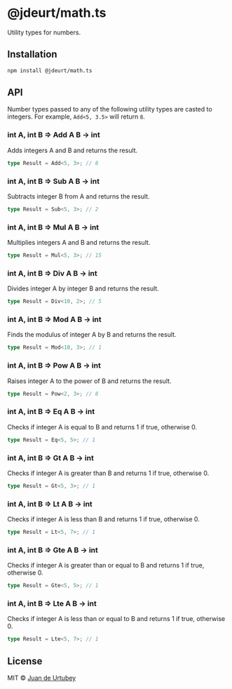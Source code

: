 # @jdeurt/math.ts

Utility types for numbers.

## Installation

```bash
npm install @jdeurt/math.ts
```

## API

Number types passed to any of the following utility types are casted to integers. For example, `Add<5, 3.5>` will return `8`.

### int A, int B => Add A B -> int

Adds integers A and B and returns the result.

```ts
type Result = Add<5, 3>; // 8
```

### int A, int B => Sub A B -> int

Subtracts integer B from A and returns the result.

```ts
type Result = Sub<5, 3>; // 2
```

### int A, int B => Mul A B -> int

Multiplies integers A and B and returns the result.

```ts
type Result = Mul<5, 3>; // 15
```

### int A, int B => Div A B -> int

Divides integer A by integer B and returns the result.

```ts
type Result = Div<10, 2>; // 5
```

### int A, int B => Mod A B -> int

Finds the modulus of integer A by B and returns the result.

```ts
type Result = Mod<10, 3>; // 1
```

### int A, int B => Pow A B -> int

Raises integer A to the power of B and returns the result.

```ts
type Result = Pow<2, 3>; // 8
```

### int A, int B => Eq A B -> int

Checks if integer A is equal to B and returns 1 if true, otherwise 0.

```ts
type Result = Eq<5, 5>; // 1
```

### int A, int B => Gt A B -> int

Checks if integer A is greater than B and returns 1 if true, otherwise 0.

```ts
type Result = Gt<5, 3>; // 1
```

### int A, int B => Lt A B -> int

Checks if integer A is less than B and returns 1 if true, otherwise 0.

```ts
type Result = Lt<5, 7>; // 1
```

### int A, int B => Gte A B -> int

Checks if integer A is greater than or equal to B and returns 1 if true, otherwise 0.

```ts
type Result = Gte<5, 5>; // 1
```

### int A, int B => Lte A B -> int

Checks if integer A is less than or equal to B and returns 1 if true, otherwise 0.

```ts
type Result = Lte<5, 7>; // 1
```

## License

MIT © [Juan de Urtubey](https://sharky.foo)

